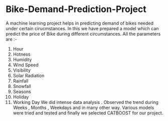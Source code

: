 # Bike-Demand-Prediction-Project
A machine learning project helps in predicting demand of bikes needed under certain cirucmstances.
In this we have prepared a model which can predict the price of Bike during different circumstances.
All the parameters are :-
1. Hour 
2. Hotness
3. Humidity
4. Wind Speed 
5. Visibility 
6. Solar Radiation
7. Rainfall 
8. Snowfall 
9. Seasons 
10. Holiday
11. Working Day
We did intense data analysis . Observed the trend during Weeks , Months , Weekdays and in many other way. Various models were tried and tested and finally we selected CATBOOST for our project.
